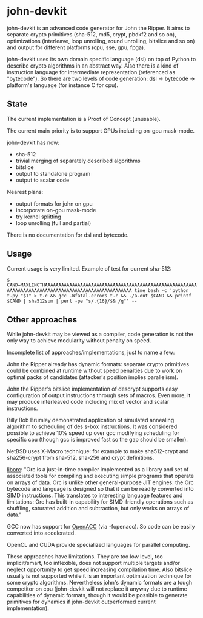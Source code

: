 # john-devkit

john-devkit is an advanced code generator for John the Ripper. It aims to separate crypto primitives (sha-512, md5, crypt, pbdkf2 and so on), optimizations (interleave, loop unrolling, round unrolling, bitslice and so on) and output for different platforms (cpu, sse, gpu, fpga).

john-devkit uses its own domain specific language (dsl) on top of Python to describe crypto algorithms in an abstract way. Also there is a kind of instruction language for intermediate representation (referenced as "bytecode"). So there are two levels of code generation: dsl -> bytecode -> platform's language (for instance C for cpu).

## State

The current implementation is a Proof of Concept (unusable).

The current main priority is to support GPUs including on-gpu mask-mode.

john-devkit has now:
  * sha-512
  * trivial merging of separately described algorithms
  * bitslice
  * output to standalone program
  * output to scalar code

Nearest plans:
  * output formats for john on gpu
  * incorporate on-gpu mask-mode
  * try kernel splitting
  * loop unrolling (full and partial)

There is no documentation for dsl and bytecode.

## Usage

Current usage is very limited. Example of test for current sha-512:

`$ CAND=MAXLENGTHAAAAAAAAAAAAAAAAAAAAAAAAAAAAAAAAAAAAAAAAAAAAAAAAAAAAAAAAAAAAAAAAAAAAAAAAAAAAAAAAAAAAAAAAAAAAAAAAAAAAAA time bash -c 'python t.py "$1" > t.c && gcc -Wfatal-errors t.c && ./a.out $CAND && printf $CAND | sha512sum | perl -pe "s/.{16}/$& /g"' --`

## Other approaches

While john-devkit may be viewed as a compiler, code generation is not the only way to achieve modularity without penalty on speed.

Incomplete list of approaches/implementations, just to name a few:

John the Ripper already has dynamic formats: separate crypto primitives could be combined at runtime without speed penalties due to work on optimal packs of candidates (attacker's position implies parallelism).

John the Ripper's bitslice implementation of descrypt supports easy configuration of output instructions through sets of macros. Even more, it may produce interleaved code including mix of vector and scalar instructions.

Billy Bob Brumley demonstrated application of simulated annealing algorithm to scheduling of des s-box instructions. It was considered possible to achieve 10% speed up over gcc modifying scheduling for specific cpu (though gcc is improved fast so the gap should be smaller).

NetBSD uses X-Macro technique: for example to make sha512-crypt and sha256-crypt from sha-512, sha-256 and crypt definitions.

[liborc](http://code.entropywave.com/orc/):
"Orc is a just-in-time compiler implemented as a library and set of associated tools for compiling and executing simple programs that operate on arrays of data.  Orc is unlike other general-purpose JIT engines: the Orc bytecode and language is designed so that it can be readily converted into SIMD instructions.  This translates to interesting language features and limitations: Orc has built-in capability for SIMD-friendly operations such as shuffling, saturated addition and subtraction, but only works on arrays of data."

GCC now has support for [OpenACC](http://www.openacc.org/) (via -fopenacc). So code can be easily converted into accelerated.

OpenCL and CUDA provide specialized languages for parallel computing.

These approaches have limitations. They are too low level, too implicit/smart, too inflexible, does not support multiple targets and/or neglect opportunity to get speed increasing compilation time. Also bitslice usually is not supported while it is an important optimization technique for some crypto algorithms. Nevertheless john's dynamic formats are a tough competitor on cpu (john-devkit will not replace it anyway due to runtime capabilities of dynamic formats, though it would be possible to generate primitives for dynamics if john-devkit outperformed current implementation).

